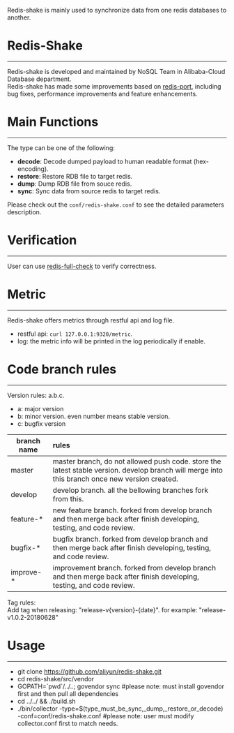Redis-shake is mainly used to synchronize data from one redis databases to another.<br>

# Redis-Shake
---
Redis-shake is developed and maintained by NoSQL Team in Alibaba-Cloud Database department.<br>
Redis-shake has made some improvements based on [redis-port](https://github.com/CodisLabs/redis-port), including bug fixes, performance improvements and feature enhancements.<br>

# Main Functions
---
The type can be one of the following:<br>

* **decode**: Decode dumped payload to human readable format (hex-encoding).
* **restore**: Restore RDB file to target redis.
* **dump**: Dump RDB file from souce redis.
* **sync**: Sync data from source redis to target redis.

Please check out the `conf/redis-shake.conf` to see the detailed parameters description.<br>

# Verification
---
User can use [redis-full-check](https://github.com/aliyun/redis-full-check) to verify correctness.<br>

# Metric
---
Redis-shake offers metrics through restful api and log file.<br>

* restful api: `curl 127.0.0.1:9320/metric`.
* log: the metric info will be printed in the log periodically if enable.

# Code branch rules
---
Version rules: a.b.c.

*  a: major version
*  b: minor version. even number means stable version.
*  c: bugfix version

| branch name | rules |
| - | :- |
| master | master branch, do not allowed push code. store the latest stable version. develop branch will merge into this branch once new version created.|
| develop | develop branch. all the bellowing branches fork from this. |
| feature-\* | new feature branch. forked from develop branch and then merge back after finish developing, testing, and code review. |
| bugfix-\* | bugfix branch. forked from develop branch and then merge back after finish developing, testing, and code review. |
| improve-\* | improvement branch. forked from develop branch and then merge back after finish developing, testing, and code review.  |

Tag rules:<br>
Add tag when releasing: "release-v{version}-{date}". for example: "release-v1.0.2-20180628"

# Usage
---
*  git clone https://github.com/aliyun/redis-shake.git
*  cd redis-shake/src/vendor
*  GOPATH=\`pwd\`/../..; govendor sync     #please note: must install govendor first and then pull all dependencies
*  cd ../../ && ./build.sh
*  ./bin/collector -type=$(type_must_be_sync,_dump,_restore_or_decode) -conf=conf/redis-shake.conf #please note: user must modify collector.conf first to match needs.
